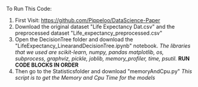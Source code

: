 To Run This Code:

1) First Visit: https://github.com/Pippeloo/DataScience-Paper
2) Download the original dataset "Life Expectancy Dat.csv" and the preprocessed dataset "Life_expectancy_preprocessed.csv"
3) Open the DecisionTree folder and download the "LifeExpectancy_LinearandDecisionTree.ipynb" notebook.
	*The libraries that we used are scikit-learn, numpy, pandas matplotlib, os, subprocess, graphviz,
	pickle, joblib, memory_profiler, time, psutil.*
	**RUN CODE BLOCKS IN ORDER**
4) Then go to the Statisticsfolder and download "memoryAndCpu.py"
	*This script is to get the Memory and Cpu Time for the models*